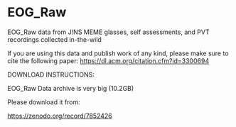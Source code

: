 # EOG_Raw
EOG_Raw data from J!NS MEME glasses, self assessments, and PVT recordings collected in-the-wild 

If you are using this data and publish work of any kind, please make sure to cite the following paper: https://dl.acm.org/citation.cfm?id=3300694

DOWNLOAD INSTRUCTIONS:

EOG_Raw Data archive is very big (10.2GB)

Please download it from:

https://zenodo.org/record/7852426


